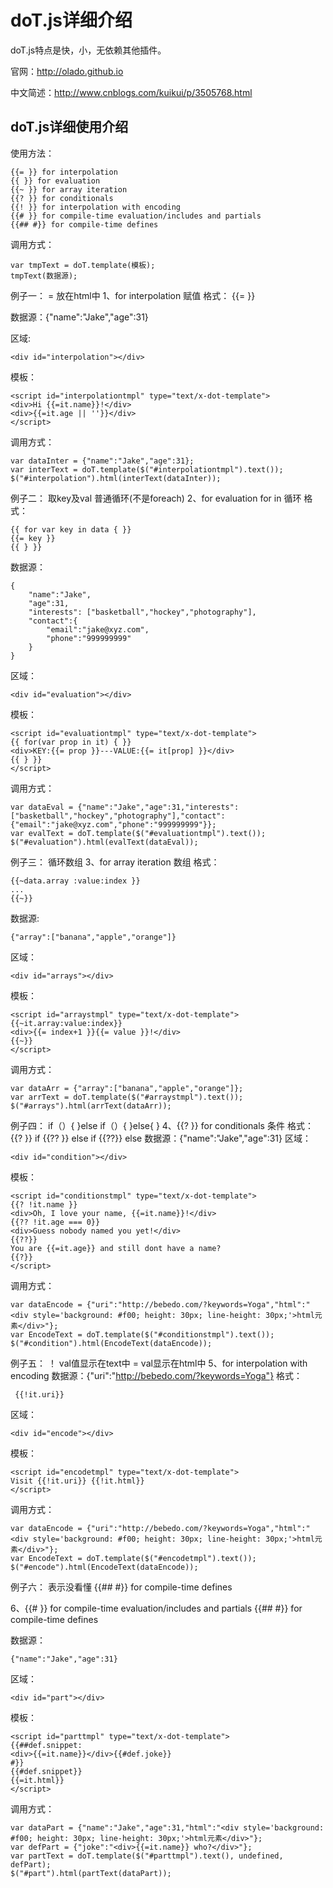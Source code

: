 

# doT.js详细介绍

doT.js特点是快，小，无依赖其他插件。

官网：http://olado.github.io

中文简述：http://www.cnblogs.com/kuikui/p/3505768.html


## doT.js详细使用介绍

使用方法：
```
{{= }} for interpolation
{{ }} for evaluation
{{~ }} for array iteration
{{? }} for conditionals
{{! }} for interpolation with encoding
{{# }} for compile-time evaluation/includes and partials
{{## #}} for compile-time defines
```

调用方式：
```
var tmpText = doT.template(模板);
tmpText(数据源);
```

例子一：
= 放在html中
1、for interpolation 赋值
格式：
{{= }}
 
数据源：{"name":"Jake","age":31}

区域:
```
<div id="interpolation"></div>
```

模板：
```
<script id="interpolationtmpl" type="text/x-dot-template">
<div>Hi {{=it.name}}!</div>
<div>{{=it.age || ''}}</div>
</script>
```

调用方式：
```
var dataInter = {"name":"Jake","age":31};
var interText = doT.template($("#interpolationtmpl").text());
$("#interpolation").html(interText(dataInter));
```

例子二：
取key及val           普通循环(不是foreach)
2、for evaluation for in 循环
格式：
```
{{ for var key in data { }} 
{{= key }} 
{{ } }}
```
数据源：
```
{
    "name":"Jake",
    "age":31,
    "interests": ["basketball","hockey","photography"],
    "contact":{
        "email":"jake@xyz.com",
        "phone":"999999999"
    }
}
```

区域：
```
<div id="evaluation"></div>
```
模板：
```
<script id="evaluationtmpl" type="text/x-dot-template">
{{ for(var prop in it) { }}
<div>KEY:{{= prop }}---VALUE:{{= it[prop] }}</div>
{{ } }}
</script>
```
调用方式：
```
var dataEval = {"name":"Jake","age":31,"interests":["basketball","hockey","photography"],"contact":{"email":"jake@xyz.com","phone":"999999999"}};
var evalText = doT.template($("#evaluationtmpl").text());
$("#evaluation").html(evalText(dataEval));
```


例子三：
循环数组
3、for array iteration 数组
格式：
```
{{~data.array :value:index }}
...
{{~}}
```
数据源:
```
{"array":["banana","apple","orange"]}
```
区域：
```
<div id="arrays"></div>
```
模板：
```
<script id="arraystmpl" type="text/x-dot-template">
{{~it.array:value:index}}
<div>{{= index+1 }}{{= value }}!</div>
{{~}}
</script>
```

调用方式：
```
var dataArr = {"array":["banana","apple","orange"]};
var arrText = doT.template($("#arraystmpl").text());
$("#arrays").html(arrText(dataArr));
```


例子四：
if（）{
}else if（）{
}else{
}
4、{{? }} for conditionals 条件
格式：
{{? }} if
{{?? }} else if
{{??}} else
数据源：{"name":"Jake","age":31}
区域：
```
<div id="condition"></div>
```
模板：
```
<script id="conditionstmpl" type="text/x-dot-template">
{{? !it.name }}
<div>Oh, I love your name, {{=it.name}}!</div>
{{?? !it.age === 0}}
<div>Guess nobody named you yet!</div>
{{??}}
You are {{=it.age}} and still dont have a name?
{{?}}
</script>
```
调用方式：
```
var dataEncode = {"uri":"http://bebedo.com/?keywords=Yoga","html":"<div style='background: #f00; height: 30px; line-height: 30px;'>html元素</div>"};
var EncodeText = doT.template($("#conditionstmpl").text());
$("#condition").html(EncodeText(dataEncode));
```


例子五：
！ val值显示在text中               = val显示在html中
5、for interpolation with encoding
数据源：{"uri":"http://bebedo.com/?keywords=Yoga"}
格式：
```
 {{!it.uri}}
```
区域：
```
<div id="encode"></div>
```

模板：
```
<script id="encodetmpl" type="text/x-dot-template">
Visit {{!it.uri}} {{!it.html}}
</script>
```
调用方式：
```
var dataEncode = {"uri":"http://bebedo.com/?keywords=Yoga","html":"<div style='background: #f00; height: 30px; line-height: 30px;'>html元素</div>"};
var EncodeText = doT.template($("#encodetmpl").text());
$("#encode").html(EncodeText(dataEncode));
```



例子六：
表示没看懂
{{## #}} for compile-time defines

6、{{# }} for compile-time evaluation/includes and partials
{{## #}} for compile-time defines

数据源：
```
{"name":"Jake","age":31}
```
区域：
```
<div id="part"></div>
```
模板：
```
<script id="parttmpl" type="text/x-dot-template">
{{##def.snippet:
<div>{{=it.name}}</div>{{#def.joke}}
#}}
{{#def.snippet}}
{{=it.html}}
</script>
```
调用方式：
```
var dataPart = {"name":"Jake","age":31,"html":"<div style='background: #f00; height: 30px; line-height: 30px;'>html元素</div>"};
var defPart = {"joke":"<div>{{=it.name}} who?</div>"};
var partText = doT.template($("#parttmpl").text(), undefined, defPart);
$("#part").html(partText(dataPart));
```